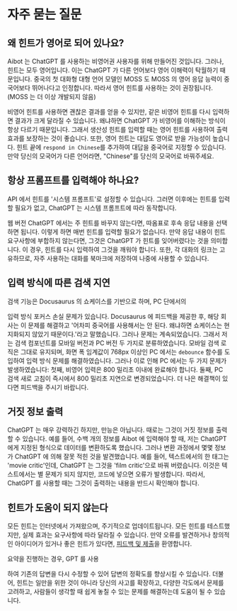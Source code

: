 # 자주 묻는 질문

## 왜 힌트가 영어로 되어 있나요?

Aibot 는 ChatGPT 를 사용하는 비영어권 사용자를 위해 만들어진 것입니다. 그러나, 힌트는 모두 영어입니다. 이는 ChatGPT 가 다른 언어보다 영어 이해력이 탁월하기 때문입니다. 중국의 첫 대화형 대형 언어 모델인 MOSS 도 MOSS 의 영어 응답 능력이 중국어보다 뛰어나다고 인정합니다. 따라서 영어 힌트를 사용하는 것이 권장됩니다. (MOSS 는 더 이상 개발되지 않음)

비영어 힌트를 사용하면 괜찮은 결과를 얻을 수 있지만, 같은 비영어 힌트를 다시 입력하면 결과가 크게 달라질 수 있습니다. 왜냐하면 ChatGPT 가 비영어를 이해하는 방식이 항상 다르기 때문입니다. 그래서 생산성 힌트를 입력할 때는 영어 힌트를 사용하여 출력 효과를 보장하는 것이 좋습니다. 또한, 영어 힌트는 대답도 영어로 받을 가능성이 높습니다. 힌트 끝에 `respond in Chinese`를 추가하여 대답을 중국어로 지정할 수 있습니다. 만약 당신의 모국어가 다른 언어라면, "Chinese"를 당신의 모국어로 바꿔주세요.

## 항상 프롬프트를 입력해야 하나요?

API 에서 힌트를 '시스템 프롬프트'로 설정할 수 있습니다. 그러면 이후에는 힌트를 입력할 필요가 없고, ChatGPT 는 시스템 프롬프트에 따라 동작합니다.

웹 버전 ChatGPT 에서는 주 힌트를 바꾸지 않는다면, 따옴표로 후속 응답 내용을 선택하면 됩니다. 이렇게 하면 매번 힌트를 입력할 필요가 없습니다. 만약 응답 내용이 힌트 요구사항에 부합하지 않는다면, 그것은 ChatGPT 가 힌트를 잊어버렸다는 것을 의미합니다. 이 경우, 힌트를 다시 입력하여 그것을 깨워야 합니다. 또한, 각 대화의 링크는 고유하므로, 자주 사용하는 대화를 북마크에 저장하여 나중에 사용할 수 있습니다.

## 입력 방식에 따른 검색 지연

검색 기능은 Docusaurus 의 쇼케이스를 기반으로 하며, PC 단에서의

 입력 방식 포커스 손실 문제가 있습니다. Docusaurus 에 피드백을 제공한 후, 해당 회사는 이 문제를 해결하고 '어차피 중국어를 사용해서는 안 된다. 왜냐하면 쇼케이스는 현지화되지 않았기 때문이다.'라고 말했습니다. 그러나 문제는 계속되었습니다. 그래서 저는 검색 컴포넌트를 모바일 버전과 PC 버전 두 가지로 분류하였습니다. 모바일 검색 로직은 그대로 유지되며, 화면 폭 임계값이 768px 이상인 PC 에서는 `debounce` 함수를 도입하여 입력 방식 문제를 해결하였습니다. 그러나 이로 인해 PC 에서는 두 가지 문제가 발생하였습니다: 첫째, 비영어 입력은 800 밀리초 이내에 완료해야 합니다. 둘째, PC 검색 새로 고침이 즉시에서 800 밀리초 지연으로 변경되었습니다. 더 나은 해결책이 있다면 피드백을 주시기 바랍니다.

## 거짓 정보 출력

ChatGPT 는 매우 강력하긴 하지만, 만능은 아닙니다. 때로는 그것이 거짓 정보를 출력할 수 있습니다. 예를 들어, 수백 개의 정보를 Aibot 에 입력해야 할 때, 저는 ChatGPT 에게 지정된 형식으로 데이터를 변환하도록 했습니다. 그러나 변환 과정에서 몇몇 정보가 ChatGPT 에 의해 잘못 적힌 것을 발견했습니다. 예를 들어, 텍스트에서의 한 태그는 'movie critic'인데, ChatGPT 는 그것을 'film critic'으로 바꿔 버렸습니다. 이것은 텍스트에서는 별 문제가 되지 않지만, 코드에 넣으면 오류가 발생합니다. 따라서, ChatGPT 를 사용할 때는 그것이 출력하는 내용을 반드시 확인해야 합니다.

## 힌트가 도움이 되지 않는다

모든 힌트는 인터넷에서 가져왔으며, 주기적으로 업데이트됩니다. 모든 힌트를 테스트했지만, 실제 효과는 요구사항에 따라 달라질 수 있습니다. 만약 오류를 발견하거나 창의적인 아이디어가 있거나 좋은 힌트가 있다면, [피드백 및 제출](https://github.com/rockbenben/ChatGPT-Shortcut/discussions/11)을 환영합니다.

요약을 진행하는 경우, GPT 를 사용

하여 기존의 답변을 다시 수정할 수 있어 답변의 정확도를 향상시킬 수 있습니다. 더불어, 힌트는 일만을 위한 것이 아니라 당신의 사고를 확장하고, 다양한 각도에서 문제를 고려하고, 사람들이 생각할 때 쉽게 놓칠 수 있는 문제를 해결하는데 도움이 될 수 있습니다.
